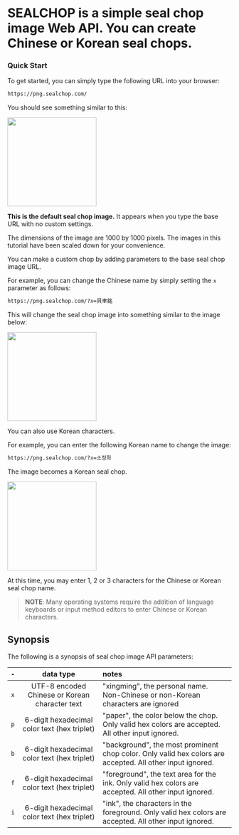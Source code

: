 
# **SEALCHOP** is a simple seal chop image Web API. You can create Chinese or Korean seal chops.

### Quick Start

To get started, you can simply type the following URL into your browser:

```bash
https://png.sealchop.com/
```

You should see something similar to this:

<img width="200" src="https://png.sealchop.com/">

**This is the default seal chop image.** It appears when you type the base URL with no custom settings.

The dimensions of the image are 1000 by 1000 pixels. The images in this tutorial have been scaled down for your convenience.

You can make a custom chop by adding parameters to the base seal chop image URL.

For example, you can change the Chinese name by simply setting the `x` parameter as follows:

```bash
https://png.sealchop.com/?x=貝聿銘
```

This will change the seal chop image into something similar to the image below:

<img width="200" src="https://png.sealchop.com/?x=貝聿銘">

You can also use Korean characters. 

For example, you can enter the following Korean name to change the image:

```bash
https://png.sealchop.com/?x=소정희
```

The image becomes a Korean seal chop.

<img width="200" src="https://png.sealchop.com/?x=소정희">

At this time, you may enter 1, 2 or 3 characters for the Chinese or Korean seal chop name.

> **NOTE**: Many operating systems require the addition of language keyboards or input method editors to enter Chinese or Korean characters.

## Synopsis

The following is a synopsis of seal chop image API parameters:

`-` | data type | notes
:---: | :---: | :---
`x` | UTF-8 encoded Chinese or Korean character text | "xingming", the personal name. Non-Chinese or non-Korean characters are ignored
`p` | 6-digit hexadecimal color text (hex triplet) | "paper", the color below the chop. Only valid hex colors are accepted. All other input ignored.
`b` | 6-digit hexadecimal color text (hex triplet) | "background", the most prominent chop color. Only valid hex colors are accepted. All other input ignored.
`f` | 6-digit hexadecimal color text (hex triplet) | "foreground", the text area for the ink. Only valid hex colors are accepted. All other input ignored.
`i` | 6-digit hexadecimal color text (hex triplet) | "ink", the characters in the foreground. Only valid hex colors are accepted. All other input ignored.

